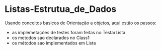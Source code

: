 # Listas-Estrutua_de_Dados
Usando conceitos basicos de Orientação a objetos, aqui estão os passos:

* as implemetações de testes foram feitas no TestarLista
* os metodos sao declarados no Class1
* os métodos sao implementados em Lista
